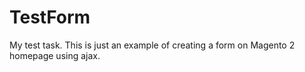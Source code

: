 # TestForm
My test task. This is just an example of creating a form on Magento 2 homepage using ajax.
